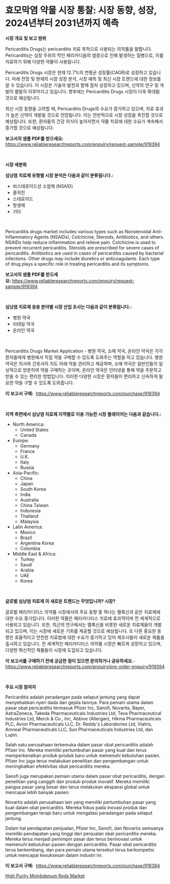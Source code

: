 <p><h1>효모막염 약물 시장 통찰: 시장 동향, 성장, 2024년부터 2031년까지 예측</h1></p><p><strong>시장 개요 및 보고 범위</strong></p>
<p><p>Pericarditis Drugs는 pericarditis 치료 목적으로 사용되는 의약품을 말합니다. Pericarditis는 심장 주위의 막인 페리카디움의 염증으로 인해 발생하는 질병으로, 이를 치료하기 위해 다양한 약물이 사용됩니다.</p><p>Pericarditis Drugs 시장은 현재 12.7%의 연평균 성장률(CAGR)로 성장하고 있습니다. 미래 전망 및 현재의 시장 성장 분석, 시장 예측 및 최신 시장 트렌드에 대한 정보를 알 수 있습니다. 이 시장은 기술의 발전과 함께 점차 성장하고 있으며, 신약의 연구 및 개발이 활발히 이루어지고 있습니다. 향후에는 Pericarditis Drugs 시장이 더욱 확대될 것으로 예상됩니다.</p><p>최신 시장 동향을 고려할 때, Pericarditis Drugs의 수요가 증가하고 있으며, 치료 효과가 높은 신약이 개발될 것으로 전망됩니다. 이는 전반적으로 시장 성장을 촉진할 것으로 예상됩니다.  또한, 환자들의 건강 의식이 높아지면서 약물 치료에 대한 수요가 계속해서 증가할 것으로 예상됩니다.</p></p>
<p><strong>보고서의 샘플 PDF를 받으세요:</strong> <a href="https://www.reliableresearchreports.com/enquiry/request-sample/919394">https://www.reliableresearchreports.com/enquiry/request-sample/919394</a></p>
<p>&nbsp;</p>
<p><strong>시장 세분화</strong></p>
<p><strong>심낭염 치료제 유형별 시장 분석은 다음과 같이 분류됩니다.:</strong></p>
<p><ul><li>비스테로이드성 소염제 (NSAID)</li><li>콜히친</li><li>스테로이드</li><li>항생제</li><li>기타</li></ul></p>
<p>&nbsp;</p>
<p><p>Pericarditis drugs market includes various types such as Nonsteroidal Anti-Inflammatory Agents (NSAIDs), Colchicine, Steroids, Antibiotics, and others. NSAIDs help reduce inflammation and relieve pain. Colchicine is used to prevent recurrent pericarditis. Steroids are prescribed for severe cases of pericarditis. Antibiotics are used in cases of pericarditis caused by bacterial infections. Other drugs may include diuretics or anticoagulants. Each type of drug plays a specific role in treating pericarditis and its symptoms.</p></p>
<p><strong>보고서의 샘플 PDF를 받으세요:</strong>&nbsp;<a href="https://www.reliableresearchreports.com/enquiry/request-sample/919394">https://www.reliableresearchreports.com/enquiry/request-sample/919394</a></p>
<p>&nbsp;</p>
<p><strong> 심낭염 치료제 응용 분야별 시장 산업 조사는 다음과 같이 분류됩니다.:</strong></p>
<p><ul><li>병원 약국</li><li>리테일 약국</li><li>온라인 약국</li></ul></p>
<p>&nbsp;</p>
<p><p>Pericarditis Drugs Market Application - 병원 약국, 소매 약국, 온라인 약국은 각각 환자들에게 병원에서 직접 약을 구매할 수 있도록 도와주는 역할을 하고 있습니다. 병원 약국은 의사와 간호사의 지도 아래 약을 관리하고 제공하며, 소매 약국은 일반인들이 일상적으로 방문하여 약을 구매하는 곳이며, 온라인 약국은 인터넷을 통해 약을 주문하고 받을 수 있는 편리한 방법입니다. 이러한 다양한 시장은 환자들이 편리하고 신속하게 필요한 약을 구할 수 있도록 도와줍니다.</p></p>
<p><strong>이 보고서 구매:</strong>&nbsp; <a href="https://www.reliableresearchreports.com/purchase/919394">https://www.reliableresearchreports.com/purchase/919394</a></p>
<p>&nbsp;</p>
<p><strong>지역 측면에서 심낭염 치료제 지역별로 이용 가능한 시장 플레이어는 다음과 같습니다.:</strong></p>
<p><ul>
    <li>
        North America:
        <ul>
            <li>United States</li>
            <li>Canada</li>
        </ul>
    </li>
    <li>
        Europe:
        <ul>
            <li>Germany</li>
            <li>France</li>
            <li>U.K.</li>
            <li>Italy</li>
            <li>Russia</li>
        </ul>
    </li>
    <li>
        Asia-Pacific:
        <ul>
            <li>China</li>
            <li>Japan</li>
            <li>South Korea</li>
            <li>India</li>
            <li>Australia</li>
            <li>China Taiwan</li>
            <li>Indonesia</li>
            <li>Thailand</li>
            <li>Malaysia</li>
        </ul>
    </li>
    <li>
        Latin America:
        <ul>
            <li>Mexico</li>
            <li>Brazil</li>
            <li>Argentina Korea</li>
            <li>Colombia</li>
        </ul>
    </li>
    <li>
        Middle East & Africa:
        <ul>
            <li>Turkey</li>
            <li>Saudi</li>
            <li>Arabia</li>
            <li>UAE</li>
            <li>Korea</li>
        </ul>
    </li>
    </ul></p>
<p>&nbsp;</p>
<p><strong>글로벌 심낭염 치료제 의 새로운 트렌드는 무엇입니까? 시장?</strong></p>
<p><p>글로벌 페리카디티스 의약품 시장에서의 주요 동향 중 하나는 멜록신과 같은 치료제에 대한 수요 증가입니다. 이러한 약물은 페리카디티스 치료에 효과적이며 전 세계적으로 사용되고 있습니다. 또한, 최근의 연구에서는 멜록신을 비롯한 새로운 치료제들이 개발되고 있으며, 이는 시장에 새로운 기회를 제공할 것으로 예상됩니다. 또 다른 중요한 동향은 효율적이고 안전한 치료법에 대한 수요가 증가하고 있어 제조사들이 새로운 제품을 출시하고 있습니다. 전 세계적인 페리카디티스 의약품 시장은 빠르게 성장하고 있으며, 다양한 혁신적인 제품들이 시장에 도입되고 있습니다.</p></p>
<p><strong>이 보고서를 구매하기 전에 궁금한 점이 있으면 문의하거나 공유하세요.</strong>- <a href="https://www.reliableresearchreports.com/enquiry/pre-order-enquiry/919394">https://www.reliableresearchreports.com/enquiry/pre-order-enquiry/919394</a></p>
<p>&nbsp;</p>
<p><strong>주요 시장 참여자</strong></p>
<p><p>Pericarditis adalah peradangan pada selaput jantung yang dapat menyebabkan nyeri dada dan gejala lainnya. Para pemain utama dalam pasar obat pericarditis termasuk Pfizer Inc, Sanofi, Novartis, Bayer, AstraZeneca, Takeda Pharmaceuticals Industries Ltd, Teva Pharmaceutical Industries Ltd, Merck & Co., Inc, Abbive (Allergan), Hikma Pharmaceuticals PLC, Avion Pharmaceuticals LLC, Dr. Reddy's Laboratories Ltd, Viatris, Amneal Pharmaceuticals LLC, Sun Pharmaceuticals Industries Ltd, dan Lupin.</p><p>Salah satu perusahaan terkemuka dalam pasar obat pericarditis adalah Pfizer Inc. Mereka memiliki pertumbuhan pasar yang kuat dan terus memperkenalkan produk-produk baru untuk memenuhi kebutuhan pasien. Pfizer Inc juga terus melakukan penelitian dan pengembangan untuk meningkatkan efektivitas obat pericarditis mereka.</p><p>Sanofi juga merupakan pemain utama dalam pasar obat pericarditis, dengan penelitian yang canggih dan produk-produk inovatif. Mereka memiliki pangsa pasar yang besar dan terus melakukan ekspansi global untuk mencapai lebih banyak pasien.</p><p>Novartis adalah perusahaan lain yang memiliki pertumbuhan pasar yang kuat dalam obat pericarditis. Mereka fokus pada inovasi produk dan pengembangan terapi baru untuk mengatasi peradangan pada selaput jantung.</p><p>Dalam hal pendapatan penjualan, Pfizer Inc, Sanofi, dan Novartis semuanya memiliki pendapatan yang tinggi dari penjualan obat pericarditis mereka. Mereka terus menjadi pemimpin pasar dan terus berinovasi untuk memenuhi kebutuhan pasien dengan pericarditis. Pasar obat pericarditis terus berkembang, dan para pemain utama tersebut terus berkompetisi untuk mencapai kesuksesan dalam industri ini.</p></p>
<p><strong>이 보고서 구매:</strong>&nbsp;&nbsp;<a href="https://www.reliableresearchreports.com/purchase/919394">https://www.reliableresearchreports.com/purchase/919394</a></p>
<p><p><a href="https://github.com/dimitrishawkinswaynenp91rgz/Market-Research-Report-List-1/blob/main/high-purity-molybdenum-rods-market.md">High Purity Molybdenum Rods Market</a></p></p>
